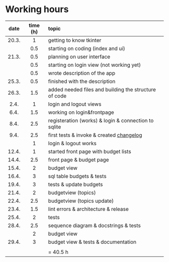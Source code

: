 # Working hours

| date | time (h) | topic |
| :----: | :----: | :----- |
| 20.3. | 1 | getting to know tkinter |
|  | 0.5 | starting on coding (index and ui) |
| 21.3. | 0.5 | planning on user interface |
|  | 0.5 | starting on login view (not working yet) |
|  | 0.5 | wrote description of the app |
| 25.3. | 0.5 | finished with the description |
| 26.3. | 1.5 | added needed files and building the structure of code |
| 2.4. | 1 | login and logout views |
| 6.4. | 1.5 | working on login&frontpage |
| 8.4. | 2.5 | registeration (works) & login & connection to sqlite |
| 9.4. | 2.5 | first tests & invoke & created [changelog](https://github.com/eveliinaalikoski/ohte-harjoitustyo/blob/master/dokumentaatio/changelog.md) |
|  | 1 | login & logout works |
| 12.4. | 1 | started front page with budget lists|
| 14.4. | 2.5 | front page & budget page |
| 15.4. | 2 | budget view |
| 16.4. | 3 | sql table budgets & tests |
| 19.4. | 3 | tests & update budgets |
| 21.4. | 2 | budgetview (topics) |
| 22.4. | 2.5 | budgetview (topics update) |
| 23.4. | 1.5 | lint errors & architecture & release |
| 25.4. | 2 | tests |
| 28.4. | 2.5 | sequence diagram & docstrings & tests |
|  | 2 | budget view |
| 29.4. | 3 | budget view & tests & documentation |
|  |  |  |
|  |  | = 40.5 h |